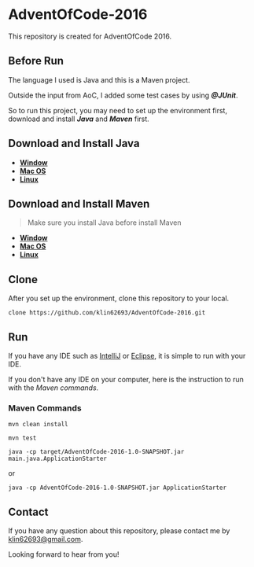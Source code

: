 # AdventOfCode-2016

This repository is created for AdventOfCode 2016.

Before Run
----------
The language I used is Java and this is a Maven project. 

Outside the input from AoC, I added some test cases by using _**@JUnit**_.

So to run this project, you may need to set up the environment first, download and install _**Java**_ and _**Maven**_ first.

Download and Install Java
-------------------------
- [**Window**](https://java.com/en/download/help/windows_manual_download.xml)
- [**Mac OS**](https://java.com/en/download/help/mac_install.xml)
- [**Linux**](https://java.com/en/download/help/linux_install.xml)

Download and Install Maven
-------------
> Make sure you install Java before install Maven
- [**Window**](https://mkyong.com/maven/how-to-install-maven-in-windows/)
- [**Mac OS**](https://mkyong.com/maven/install-maven-on-mac-osx/)
- [**Linux**](https://mkyong.com/maven/how-to-install-maven-in-ubuntu/?utm_source=mkyong.com&utm_medium=referral&utm_campaign=sidebar-related&utm_content=link0)

Clone
-----
After you set up the environment, clone this repository to your local.

`clone https://github.com/klin62693/AdventOfCode-2016.git`

Run
---
If you have any IDE such as [IntelliJ](https://www.jetbrains.com/idea/) or [Eclipse](https://www.eclipse.org/), it is simple to run with your IDE.

If you don't have any IDE on your computer, here is the instruction to run with the _Maven commands_.
### Maven Commands

`mvn clean install`

`mvn test`

`java -cp target/AdventOfCode-2016-1.0-SNAPSHOT.jar main.java.ApplicationStarter`

or

`java -cp AdventOfCode-2016-1.0-SNAPSHOT.jar ApplicationStarter`

Contact
-------
If you have any question about this repository, please contact me by klin62693@gmail.com.

Looking forward to hear from you!
